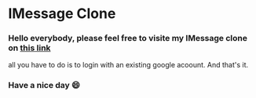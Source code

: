 # IMessage Clone

### Hello everybody, please feel free to visite my IMessage clone on [this link](https://imessage-clone-eaaaf.web.app/)  
all you have to do is to login with an existing google   acoount. And that's it.
### Have a nice day :smile:
